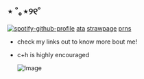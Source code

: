 ## ⋆ ˚｡⋆୨୧˚
[![spotify-github-profile](https://spotify-github-profile.kittinanx.com/api/view?uid=31px23muq2op5fspxzo2b2rkokbe&cover_image=true&theme=novatorem&show_offline=false&background_color=121212&interchange=false&bar_color=5fb4b3&bar_color_cover=false)](https://github.com/kittinan/spotify-github-profile)
[ata](https://crypticveil.atabook.org/)
[strawpage](https://crypticveil.straw.page/)
[prns](https://en.pronouns.page/@CrypticVeil)

- check my links out to know more bout me!
- c+h is highly encouraged

  ![Image](https://github.com/user-attachments/assets/402ebdb0-0b26-438d-9529-a47ea185e0f7)
